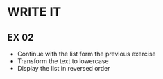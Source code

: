 # WRITE IT
## EX 02
* Continue with the list form the previous exercise
* Transform the text to lowercase
* Display the list in reversed order

